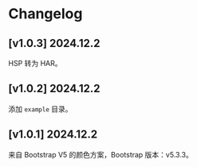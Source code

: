 # Changelog

## [v1.0.3] 2024.12.2

HSP 转为 HAR。

## [v1.0.2] 2024.12.2

添加 `example` 目录。

## [v1.0.1] 2024.12.2

来自 Bootstrap V5 的颜色方案，Bootstrap 版本：v5.3.3。